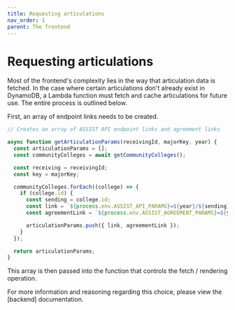 ```yaml
---
title: Requesting articulations
nav_order: 1
parent: The frontend
---
```


# Requesting articulations

Most of the frontend's complexity lies in the way that articulation data is fetched. In the case where certain articulations don't already exist in DynamoDB, a Lambda function must fetch and cache articulations for future use. The entire process is outlined below.

First, an array of endpoint links needs to be created.

```js
// Creates an array of ASSIST API endpoint links and agreement links

async function getArticulationParams(receivingId, majorKey, year) {
  const articulationParams = [];
  const communityColleges = await getCommunityColleges();

  const receiving = receivingId;
  const key = majorKey;

  communityColleges.forEach((college) => {
    if (college.id) {
      const sending = college.id;
      const link = `${process.env.ASSIST_API_PARAMS}=${year}/${sending}/to/${receiving}/Major/${key}`;
      const agreementLink = `${process.env.ASSIST_AGREEMENT_PARAMS}=${year}&institution=${sending}&agreement=${receiving}&agreementType=to&view=agreement&viewBy=major&viewSendingAgreements=false&viewByKey=${year}/${sending}/to/${receiving}/Major/${key}`;

      articulationParams.push({ link, agreementLink });
    }
  });

  return articulationParams;
}
```

This array is then passed into the function that controls the fetch / rendering operation.

For more information and reasoning regarding this choice, please view the [backend] documentation.
